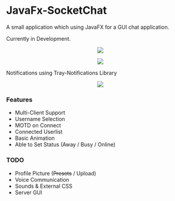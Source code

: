 # JavaFx-SocketChat

A small application which using JavaFX for a GUI chat application.

Currently in Development.
<p align="center">
<img src="https://github.com/DomHeal/JavaFX-Chat/blob/master/screenshots/Animation.gif?raw=true"/>
</p>
<p align="center">
<img src="http://i.imgur.com/2UvHIJb.png"/>
</p>
Notifications using Tray-Notifications Library
<p align="center">
<img src="http://i.imgur.com/Ckww6DW.png"/>
</p>

<h3> Features </h3>
<ul>
  <li>Multi-Client Support</li>
  <li>Username Selection</li>
  <li>MOTD on Connect</li>
  <li>Connected Userlist</li>
  <li>Basic Animation</li>
  <li>Able to Set Status (Away / Busy / Online)</li>
</ul>
<h3> TODO </h3>
<ul>
  <li>Profile Picture (<strike>Presets</strike> / Upload)</li>
  <li>Voice Communication</li>
  <li>Sounds & External CSS</li>
  <li>Server GUI</li>
</ul>

